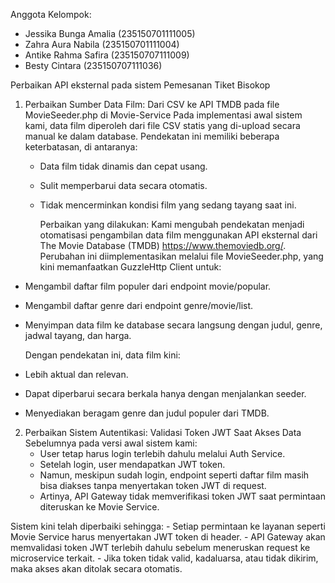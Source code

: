 Anggota Kelompok:
- Jessika Bunga Amalia    (235150701111005)
- Zahra Aura Nabila		    (235150701111004)
- Antike Rahma Safira		  (235150707111009)
- Besty Cintara			      (235150707111036)


Perbaikan API eksternal pada sistem Pemesanan Tiket Bisokop
1. Perbaikan Sumber Data Film: Dari CSV ke API TMDB pada file MovieSeeder.php di Movie-Service
  Pada implementasi awal sistem kami, data film diperoleh dari file CSV statis yang di-upload secara manual ke dalam database. Pendekatan ini memiliki beberapa keterbatasan, di antaranya:
    - Data film tidak dinamis dan cepat usang.
    - Sulit memperbarui data secara otomatis.
    - Tidak mencerminkan kondisi film yang sedang tayang saat ini.

	  Perbaikan yang dilakukan:
	  Kami mengubah pendekatan menjadi otomatisasi pengambilan data film menggunakan API eksternal dari The Movie Database (TMDB) https://www.themoviedb.org/. Perubahan ini diimplementasikan melalui file MovieSeeder.php, yang kini memanfaatkan GuzzleHttp Client untuk:
- Mengambil daftar film populer dari endpoint movie/popular.
- Mengambil daftar genre dari endpoint genre/movie/list.
- Menyimpan data film ke database secara langsung dengan judul, genre, jadwal tayang, dan harga.

  Dengan pendekatan ini, data film kini:
- Lebih aktual dan relevan.
- Dapat diperbarui secara berkala hanya dengan menjalankan seeder.
- Menyediakan beragam genre dan judul populer dari TMDB.

2. Perbaikan Sistem Autentikasi: Validasi Token JWT Saat Akses Data
  Sebelumnya pada versi awal sistem kami:
    - User tetap harus login terlebih dahulu melalui Auth Service.
    - Setelah login, user mendapatkan JWT token.
    - Namun, meskipun sudah login, endpoint seperti daftar film masih bisa diakses tanpa menyertakan token JWT di request.
    - Artinya, API Gateway tidak memverifikasi token JWT saat permintaan diteruskan ke Movie Service.

  Sistem kini telah diperbaiki sehingga:
    - Setiap permintaan ke layanan seperti Movie Service harus menyertakan JWT token di header.
    - API Gateway akan memvalidasi token JWT terlebih dahulu sebelum meneruskan request ke microservice terkait.
    - Jika token tidak valid, kadaluarsa, atau tidak dikirim, maka akses akan ditolak secara otomatis.
	



